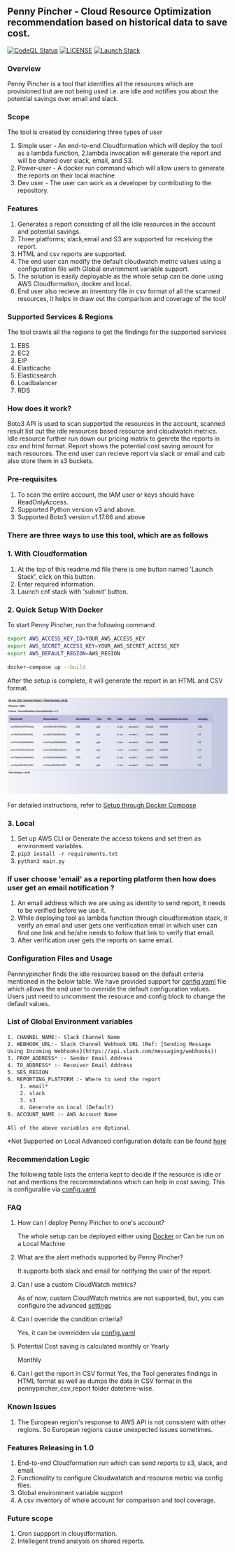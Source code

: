 ## Penny Pincher - Cloud Resource Optimization recommendation based on historical data to save cost.

[![CodeQL Status](https://github.com/tothenew/pennypincher/workflows/CodeQL/badge.svg)](https://github.com/tothenew/pennypincher/actions)
[![LICENSE](https://img.shields.io/github/license/tothenew/pennypincher)](https://github.com/tothenew/pennypincher/blob/master/LICENSE)
[![Launch Stack](https://s3.amazonaws.com/cloudformation-examples/cloudformation-launch-stack.png)](https://console.aws.amazon.com/cloudformation/home?region=us-east-1#/stacks/new?stackName=&templateURL=https://penny-pincher-s3-bucket.s3.amazonaws.com/penny_pincher_cfn.yml)

### Overview 

Penny Pincher is a tool that identifies all the resources which are provisioned but are not being used i.e. are idle and notifies you about the potential savings over email and slack.


### Scope
The tool is created by considering three types of user 
1. Simple user - An end-to-end Cloudformation which will deploy the tool as a lambda function, 2.lambda invocation will generate the report and will be shared over slack, email, and S3.
2. Power-user - A docker run command which will allow users to generate the reports on their local machine
3. Dev user - The user can work as a developer by contributing to the repository.
### Features

1. Generates a report consisting of all the idle resources in the account and potential savings.
2. Three platforms; slack,email and S3 are supported for receiving the report.
3. HTML and csv reports are supported.
4. The end user can modify the default cloudwatch metric values using a configuration file with Global environment variable support.
5. The solution is easily deployable as the whole setup can be done using AWS Cloudformation, docker and local.
6. End user also recieve an inventory file in csv format of all the scanned resources, it helps in draw out the comparison and coverage of the tool/
### Supported Services & Regions
 The tool crawls all the regions to get the findings for the supported services 
1. EBS
2. EC2
3. EIP
4. Elasticache
5. Elasticsearch
6. Loadbalancer
7. RDS


### How does it work?
 Boto3 API is used to scan supported the resources in the account, scanned result list out the idle resources based resource and cloudwatch metrics. Idle resource further run down our pricing matrix to genrete the reports in csv and html format. Report shows the potential cost saving amount for each resources. The end user can recieve report via slack or email and cab also store them in s3 buckets.

### Pre-requisites

1. To scan the entire account, the IAM user or keys should have ReadOnlyAccess.
2. Supported Python version v3 and above.
3. Supported Boto3 version v1.17.66 and above

### There are three ways to use this tool, which are as follows

### 1. With Cloudformation
1. At the top of this readme.md file there is one button named 'Launch Stack', click on this button.
2. Enter required information.
3. Launch cnf stack with 'submit' button.
### 2. Quick Setup With Docker


To start Penny Pincher, run the following command
```bash
export AWS_ACCESS_KEY_ID=YOUR_AWS_ACCESS_KEY
export AWS_SECRET_ACCESS_KEY=YOUR_AWS_SECRET_ACCESS_KEY
export AWS_DEFAULT_REGION=AWS_REGION
```
```bash
docker-compose up --build
```
After the setup is complete, it will generate the report in an HTML and CSV format.
 

![Alt](/docs/images/main/sample_email_report.png)

For detailed instructions, refer to [Setup through Docker Compose](docs/setup_through_docker.md)

### 3. Local

1. Set up AWS CLI or Generate the access tokens and set them as environment variables.
2. `pip3 install -r requirements.txt`
3. `python3 main.py`

### If user choose 'email' as a reporting platform then how does user get an email notification ?

1. An email address which we are using as identity to send report, it needs to be verified before we use it. 
2. While deploying tool as lambda function through cloudformation stack, it verify an email and user gets one verification email in which user can find one link and he/she needs to follow that link to verify that email.
3. After verification user gets the reports on same email.
### Configuration Files and Usage
Pennnypincher finds the idle resources based on the default criteria mentioned in the below table.
We have provided support for [config.yaml](https://github.com/tothenew/pennypincher/blob/release_1.0/config.yaml) file which allows the end user to override the default configuration values.
Users just need to uncomment the resource and config block to change the default values.


### List of Global Environment variables

```
1. CHANNEL_NAME:- Slack Channel Name
2. WEBHOOK_URL:- Slack Channel Webhook URL (Ref: [Sending Message Using Incoming Webhooks](https://api.slack.com/messaging/webhooks))
3. FROM_ADDRESS* :- Sender Email Address
4. TO_ADDRESS* :- Receiver Email Address
5. SES_REGION
6. REPORTING_PLATFORM :- Where to send the report 
    1. email*
    2. slack
    3. s3
    4. Generate on Local (Default)
8. ACCOUNT_NAME :- AWS Account Name
```

`All of the above variables are Optional`

*Not Supported on Local
Advanced configuration details can be found [here](https://github.com/tothenew/pennypincher/blob/release_1.0/config.yaml)


### Recommendation Logic

The following table lists the criteria kept to decide if the resource is idle or not and mentions the recommendations which can help in cost saving. This is configurable via [config.yaml](https://github.com/tothenew/pennypincher/blob/release_1.0/config.yaml)


### FAQ

1. How can I deploy Penny Pincher to one's account?

    The whole setup can be deployed either using  [Docker](https://github.com/IntelliGrape/pennypincher/blob/master/docs/setup_through_docker.md) or Can be run on a Local Machine

2. What are the alert methods supported by Penny Pincher?

    It supports both slack and email for notifying the user of the report.

3. Can I use a custom CloudWatch metrics?

    As of now, custom CloudWatch metrics are not supported, but, you can configure the advanced [settings](https://github.com/tothenew/pennypincher/blob/release_1.0/config.yaml)

4. Can I override the condition criteria?

    Yes, it can be overridden via [config.yaml](https://github.com/tothenew/pennypincher/blob/release_1.0/config.yaml)

5. Potential Cost saving is calculated monthly or Yearly

    Monthly

6. Can I get the report in CSV format
    Yes, the Tool generates findings in HTML format as well as dumps the data in CSV format in the pennypincher_csv_report folder datetime-wise.

### Known Issues
1. The European region's response to AWS API is not consistent with other regions. So European regions cause unexpected issues sometimes.

### Features Releasing in 1.0
1. End-to-end Cloudformation run which can send reports to s3, slack, and email.
2. Functionality to configure Cloudwatatch and resource metric via config files.
3. Global environment variable support
4. A csv inventory of whole account for comparison and tool coverage.

### Future scope
1. Cron suppport in clouydformation.
2. Intellegent trend analysis on shared reports.